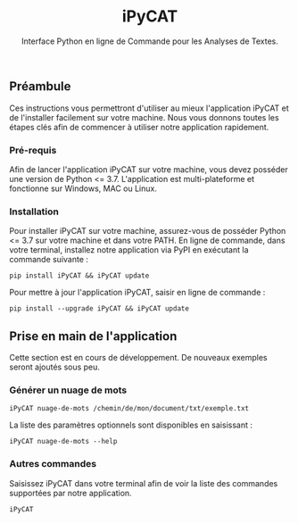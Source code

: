   <h1 align=center>iPyCAT</h1>
  <p align=center>Interface Python en ligne de Commande pour les Analyses de Textes.</p>
<br>

## Préambule

Ces instructions vous permettront d'utiliser au mieux l'application iPyCAT et de l'installer facilement sur votre machine. Nous vous donnons toutes les étapes clés afin de commencer à utiliser notre application rapidement.

### Pré-requis

Afin de lancer l'application iPyCAT sur votre machine, vous devez posséder une version de Python <= 3.7. L'application est multi-plateforme et fonctionne sur Windows, MAC ou Linux.

### Installation

Pour installer iPyCAT sur votre machine, assurez-vous de posséder Python <= 3.7 sur votre machine et dans votre PATH. En ligne de commande, dans votre terminal, installez notre application via PyPI en exécutant la commande suivante :

```
pip install iPyCAT && iPyCAT update
```

Pour mettre à jour l'application iPyCAT, saisir en ligne de commande :

```
pip install --upgrade iPyCAT && iPyCAT update
```

## Prise en main de l'application

Cette section est en cours de développement. De nouveaux exemples seront ajoutés sous peu.

### Générer un nuage de mots

```
iPyCAT nuage-de-mots /chemin/de/mon/document/txt/exemple.txt
```

La liste des paramètres optionnels sont disponibles en saisissant :

```
iPyCAT nuage-de-mots --help
```

### Autres commandes

Saisissez iPyCAT dans votre terminal afin de voir la liste des commandes supportées par notre application.

```
iPyCAT
```
